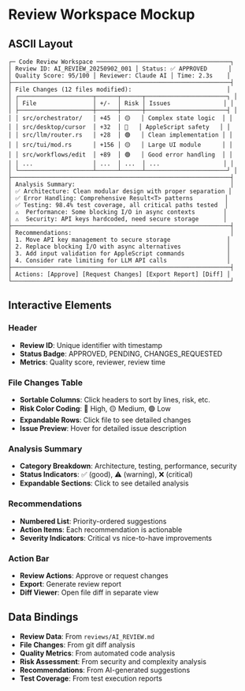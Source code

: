 # Review Workspace Mockup

## ASCII Layout

```
┌─ Code Review Workspace ──────────────────────────────────────┐
│ Review ID: AI_REVIEW_20250902_001 │ Status: ✅ APPROVED      │
│ Quality Score: 95/100 │ Reviewer: Claude AI │ Time: 2.3s    │
├──────────────────────────────────────────────────────────────┤
│ File Changes (12 files modified):                           │
│ ┌─────────────────────┬──────┬──────┬───────────────────────┐ │
│ │ File                │ +/-  │ Risk │ Issues               │ │
│ ├─────────────────────┼──────┼──────┼───────────────────────┤ │
│ │ src/orchestrator/   │ +45  │ 🟡   │ Complex state logic  │ │
│ │ src/desktop/cursor  │ +32  │ 🔴   │ AppleScript safety   │ │
│ │ src/llm/router.rs   │ +28  │ 🟢   │ Clean implementation │ │
│ │ src/tui/mod.rs      │ +156 │ 🟡   │ Large UI module      │ │
│ │ src/workflows/edit  │ +89  │ 🟢   │ Good error handling  │ │
│ │ ...                 │ ...  │ ...  │ ...                  │ │
│ └─────────────────────┴──────┴──────┴───────────────────────┘ │
├──────────────────────────────────────────────────────────────┤
│ Analysis Summary:                                            │
│ ✅ Architecture: Clean modular design with proper separation │
│ ✅ Error Handling: Comprehensive Result<T> patterns         │
│ ✅ Testing: 98.4% test coverage, all critical paths tested  │
│ ⚠️  Performance: Some blocking I/O in async contexts        │
│ ⚠️  Security: API keys hardcoded, need secure storage       │
├──────────────────────────────────────────────────────────────┤
│ Recommendations:                                             │
│ 1. Move API key management to secure storage                │
│ 2. Replace blocking I/O with async alternatives             │
│ 3. Add input validation for AppleScript commands            │
│ 4. Consider rate limiting for LLM API calls                 │
├──────────────────────────────────────────────────────────────┤
│ Actions: [Approve] [Request Changes] [Export Report] [Diff] │
└──────────────────────────────────────────────────────────────┘
```

## Interactive Elements

### Header
- **Review ID**: Unique identifier with timestamp
- **Status Badge**: APPROVED, PENDING, CHANGES_REQUESTED
- **Metrics**: Quality score, reviewer, review time

### File Changes Table
- **Sortable Columns**: Click headers to sort by lines, risk, etc.
- **Risk Color Coding**: 🔴 High, 🟡 Medium, 🟢 Low
- **Expandable Rows**: Click file to see detailed changes
- **Issue Preview**: Hover for detailed issue description

### Analysis Summary
- **Category Breakdown**: Architecture, testing, performance, security
- **Status Indicators**: ✅ (good), ⚠️ (warning), ❌ (critical)
- **Expandable Sections**: Click to see detailed analysis

### Recommendations
- **Numbered List**: Priority-ordered suggestions
- **Action Items**: Each recommendation is actionable
- **Severity Indicators**: Critical vs nice-to-have improvements

### Action Bar
- **Review Actions**: Approve or request changes
- **Export**: Generate review report
- **Diff Viewer**: Open file diff in separate view

## Data Bindings

- **Review Data**: From `reviews/AI_REVIEW.md`
- **File Changes**: From git diff analysis
- **Quality Metrics**: From automated code analysis
- **Risk Assessment**: From security and complexity analysis
- **Recommendations**: From AI-generated suggestions
- **Test Coverage**: From test execution reports